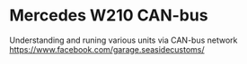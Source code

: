 # Mercedes W210 CAN-bus
Understanding and runing various units via CAN-bus network
https://www.facebook.com/garage.seasidecustoms/
